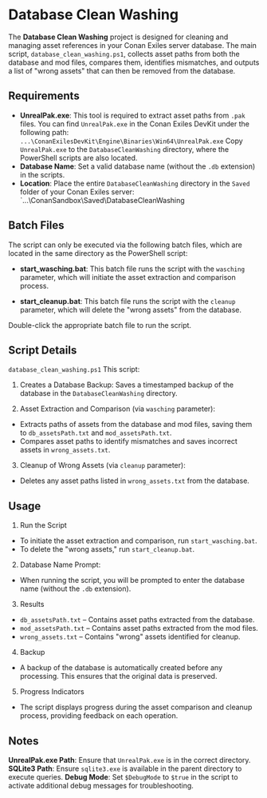 # Database Clean Washing

The **Database Clean Washing** project is designed for cleaning and managing asset references in your Conan Exiles server database. The main script, `database_clean_washing.ps1`, collects asset paths from both the database and mod files, compares them, identifies mismatches, and outputs a list of "wrong assets" that can then be removed from the database.

## Requirements
- **UnrealPak.exe**: This tool is required to extract asset paths from `.pak` files. You can find `UnrealPak.exe` in the Conan Exiles DevKit under the following path: `...\ConanExilesDevKit\Engine\Binaries\Win64\UnrealPak.exe`
Copy `UnrealPak.exe` to the `DatabaseCleanWashing` directory, where the PowerShell scripts are also located.
- **Database Name**: Set a valid database name (without the `.db` extension) in the scripts.
- **Location**: Place the entire `DatabaseCleanWashing` directory in the `Saved` folder of your Conan Exiles server: `...\ConanSandbox\Saved\DatabaseCleanWashing

## Batch Files
The script can only be executed via the following batch files, which are located in the same directory as the PowerShell script:

- **start_wasching.bat**: This batch file runs the script with the `wasching` parameter, which will initiate the asset extraction and comparison process.

- **start_cleanup.bat**: This batch file runs the script with the `cleanup` parameter, which will delete the "wrong assets" from the database.

Double-click the appropriate batch file to run the script.

## Script Details
`database_clean_washing.ps1`
This script:

1. Creates a Database Backup: Saves a timestamped backup of the database in the `DatabaseCleanWashing` directory.

2. Asset Extraction and Comparison (via `wasching` parameter):

 - Extracts paths of assets from the database and mod files, saving them to `db_assetsPath.txt` and `mod_assetsPath.txt`.
 - Compares asset paths to identify mismatches and saves incorrect assets in `wrong_assets.txt`.
3. Cleanup of Wrong Assets (via `cleanup` parameter):

 - Deletes any asset paths listed in `wrong_assets.txt` from the database.
## Usage
1. Run the Script

 - To initiate the asset extraction and comparison, run `start_wasching.bat`.
 - To delete the "wrong assets," run `start_cleanup.bat`.
2. Database Name Prompt:

 - When running the script, you will be prompted to enter the database name (without the `.db` extension).
3. Results

 - `db_assetsPath.txt` – Contains asset paths extracted from the database.
 - `mod_assetsPath.txt` – Contains asset paths extracted from the mod files.
 - `wrong_assets.txt` – Contains "wrong" assets identified for cleanup.
4. Backup

 - A backup of the database is automatically created before any processing. This ensures that the original data is preserved.
5. Progress Indicators

 - The script displays progress during the asset comparison and cleanup process, providing feedback on each operation.
## Notes
**UnrealPak.exe Path**: Ensure that `UnrealPak.exe` is in the correct directory.
**SQLite3 Path**: Ensure `sqlite3.exe` is available in the parent directory to execute queries.
**Debug Mode**: Set `$DebugMode` to `$true` in the script to activate additional debug messages for troubleshooting.